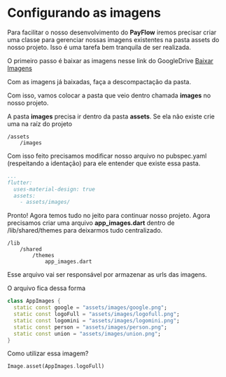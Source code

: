 

# Configurando as imagens

Para facilitar o nosso desenvolvimento do __PayFlow__ iremos precisar criar uma classe para gerenciar nossas imagens existentes na pasta assets do nosso projeto. Isso é uma tarefa bem tranquila de ser realizada.

O primeiro passo é baixar as imagens nesse link do GoogleDrive
[Baixar Imagens](https://drive.google.com/file/d/1o6eK1SbiF2d317GMheFLjLxIXkldw4OL/view?usp=sharing)

Com as imagens já baixadas, faça a descompactação da pasta.

Com isso, vamos colocar a pasta que veio dentro chamada __images__ no nosso projeto.

A pasta __images__ precisa ir dentro da pasta __assets__. Se ela não existe crie uma na raíz do projeto

```
/assets
	/images
```

Com isso feito precisamos modificar nosso arquivo no pubspec.yaml (respeitando a identação) para ele entender que existe essa pasta.

```yaml
...
flutter:
  uses-material-design: true
  assets:
    - assets/images/
```
Pronto! Agora temos tudo no jeito para continuar nosso projeto. Agora precisamos criar uma arquivo __app_images.dart__ dentro de /lib/shared/themes para deixarmos tudo centralizado.

```
/lib
	/shared
		/themes
			app_images.dart
```

Esse arquivo vai ser responsável por armazenar as urls das imagens.

O arquivo fica dessa forma

```dart
class AppImages {
  static const google = "assets/images/google.png";
  static const logoFull = "assets/images/logofull.png";
  static const logomini = "assets/images/logomini.png";
  static const person = "assets/images/person.png";
  static const union = "assets/images/union.png";
}
```

Como utilizar essa imagem?

```dart
Image.asset(AppImages.logoFull)
```
